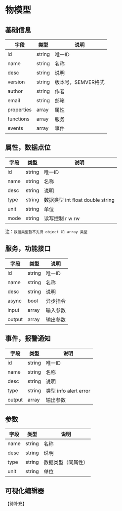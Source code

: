 # 物模型

## 基础信息

| 字段         | 类型     | 说明           |
|------------|--------|--------------|
| id         | string | 唯一ID         |
| name       | string | 名称           |
| desc       | string | 说明           |
| version    | string | 版本号，SEMVER格式 |
| author     | string | 作者           |
| email      | string | 邮箱           |
| properties | array  | 属性           |
| functions  | array  | 服务           |
| events     | array  | 事件           |


## 属性，数据点位
| 字段   | 类型     | 说明                           |
|------|--------|------------------------------|
| id   | string | 唯一ID                         |
| name | string | 名称                           |
| desc | string | 说明                           |
| type | string | 数据类型 int float double string |
| unit | string | 单位                           |
| mode | string | 读写控制 r w rw                  |

注：`数据类型暂不支持 object 和 array 类型`


## 服务，功能接口
| 字段     | 类型     | 说明   |
|--------|--------|------|
| id     | string | 唯一ID |
| name   | string | 名称   |
| desc   | string | 说明   |
| async  | bool   | 异步指令 |
| input  | array  | 输入参数 |
| output | array  | 输出参数 |


## 事件，报警通知
| 字段     | 类型     | 说明                  |
|--------|--------|---------------------|
| id     | string | 唯一ID                |
| name   | string | 名称                  |
| desc   | string | 说明                  |
| type   | string | 类型 info alert error |
| output | array  | 输出参数                |

## 参数
| 字段   | 类型     | 说明        |
|------|--------|-----------|
| name | string | 名称        |
| desc | string | 说明        |
| type | string | 数据类型（同属性） |
| unit | string | 单位        |


## 可视化编辑器
【待补充】